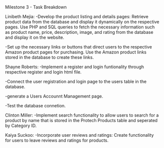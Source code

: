 Milestone 3 - Task Breakdown

Linibeth Mejia: 
  -Develop the product listing and details pages: Retrieve product data from the database and display it dynamically on the respective pages.
  Use PHP and SQL queries to fetch the necessary information such as product name, price, description, image, and rating from the database 
  and display it on the website.

  -Set up the necessary links or buttons that direct users to the respective Amazon product pages for purchasing. Use the Amazon product links
  stored in the database to create these links.



Shayne Roberts:
  -Implement a register and login funtionality through respective register and login html file. 
  
  -Connect the user registration and login page to the users table in the database.
  
  -generate a Users Accounnt Management page.
  
  -Test the database connetion.
  
  
  



Clinton Miller:
  -Implement search functionality to allow users to search for a product by name that is stored in the Protech Products table and seperated by Category ID.

  
 Kaiya Suckoo: 
   -Incorporate user reviews and ratings: Create functionality for users to leave reviews and ratings for products.
